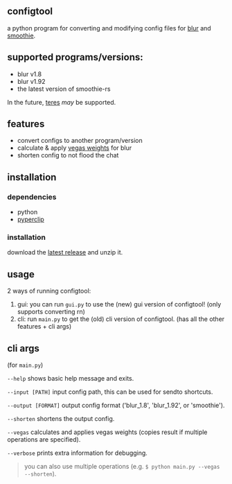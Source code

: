 ## configtool
a python program for converting and modifying config files for [blur](https://github.com/f0e/blur) and [smoothie](https://github.com/couleur-tweak-tips/smoothie-rs).

## supported programs/versions:
- blur v1.8
- blur v1.92
- the latest version of smoothie-rs

In the future, [teres](https://github.com/animafps/teres) *may* be supported.

## features
- convert configs to another program/version
- calculate & apply [vegas weights](https://github.com/unknownopponent/Editing-Software-Frame-Blending-Weights-Estimation/blob/main/Vegas.md) for blur
- shorten config to not flood the chat

## installation

### dependencies
- python
- [pyperclip](https://pypi.org/project/pyperclip/)

### installation

download the [latest release](https://github.com/gem-storm/configtool/releases/latest) and unzip it.

## usage
2 ways of running configtool:
1. gui: you can run `gui.py` to use the (new) gui version of configtool! (only supports converting rn)
2. cli: run `main.py` to get the (old) cli version of configtool. (has all the other features + cli args)


## cli args
(for `main.py`)

`--help`
shows basic help message and exits.

`--input [PATH]`
input config path, this can be used for sendto shortcuts.

`--output [FORMAT]`
output config format ('blur_1.8', 'blur_1.92', or 'smoothie').

`--shorten`
shortens the output config.

`--vegas`
calculates and applies vegas weights (copies result if multiple operations are specified).

`--verbose`
prints extra information for debugging.

> you can also use multiple operations (e.g. `$ python main.py --vegas --shorten`).
